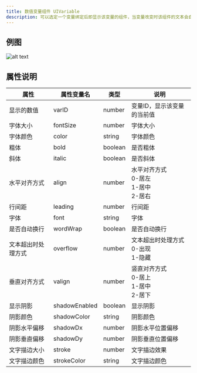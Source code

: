 ```yaml
---
title: 数值变量组件 UIVariable
description: 可以选定一个变量绑定后即显示该变量的组件，当变量改变时该组件的文本会自动更新(实时显示)
---
```


## 例图

![alt text](https://cdn.gcw.wiki/gcw/image/zh_hans/getting-started/13.interface/8.uivariable/image.png)

## 属性说明

| 属性               | 属性变量名    | 类型    | 说明                                       |
| ------------------ | ------------- | ------- | ------------------------------------------ |
| 显示的数值         | varID         | number  | 变量ID，显示该变量的当前值                 |
| 字体大小           | fontSize      | number  | 字体大小                                   |
| 字体颜色           | color         | string  | 字体颜色                                   |
| 粗体               | bold          | boolean | 是否粗体                                   |
| 斜体               | italic        | boolean | 是否斜体                                   |
| 水平对齐方式       | align         | number  | 水平对齐方式<br>0-居左<br>1-居中<br>2-居右 |
| 行间距             | leading       | number  | 行间距                                     |
| 字体               | font          | string  | 字体                                       |
| 是否自动换行       | wordWrap      | boolean | 是否自动换行                               |
| 文本超出时处理方式 | overflow      | number  | 文本超出时处理方式<br>0-出现<br>1-隐藏     |
| 垂直对齐方式       | valign        | number  | 竖直对齐方式<br>0-居上<br>1-居中<br>2-居下 |
| 显示阴影           | shadowEnabled | boolean | 显示阴影                                   |
| 阴影颜色           | shadowColor   | string  | 阴影颜色                                   |
| 阴影水平偏移       | shadowDx      | number  | 阴影水平位置偏移                           |
| 阴影垂直偏移       | shadowDy      | number  | 阴影垂直位置偏移                           |
| 文字描边大小       | stroke        | number  | 文字描边效果                               |
| 文字描边颜色       | strokeColor   | string  | 文字描边颜色                               |

<!-- ## 参考-API

- API-单机版-玩家数值变量组件:UIVariable
- API-网络版-玩家数值变量组件:UIVariable -->
